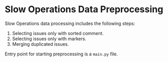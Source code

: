 # Slow Operations Data Preprocessing

Slow Operations data processing includes the following steps:
1. Selecting issues only with sorted comment. 
2. Selecting issues only with markers. 
3. Merging duplicated issues.


Entry point for starting preprocessing is a `main.py` file.  
